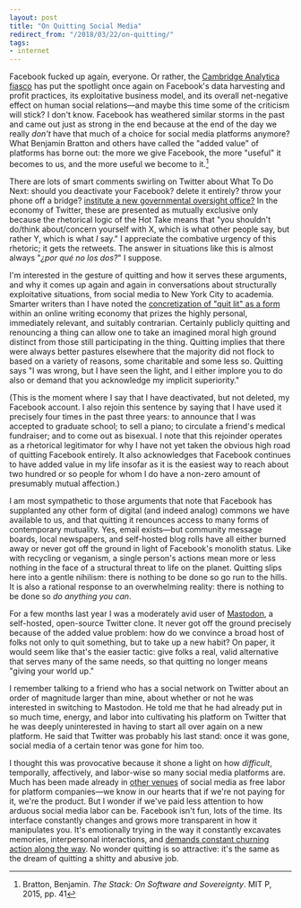 ```yaml
---
layout: post
title: "On Quitting Social Media"
redirect_from: "/2018/03/22/on-quitting/"
tags:
- internet
---
```


Facebook fucked up again, everyone. Or rather, the [Cambridge Analytica fiasco](https://www.theguardian.com/commentisfree/2018/mar/21/cambridge-analytica-facebook-data-users-profit) has put the spotlight once again on Facebook's data harvesting and profit practices, its exploitative business model, and its overall net-negative effect on human social relations—and maybe this time some of the criticism will stick? I don't know. Facebook has weathered similar storms in the past and came out just as strong in the end because at the end of the day we really *don't* have that much of a choice for social media platforms anymore? What Benjamin Bratton and others have called the "added value" of platforms has borne out: the more we give Facebook, the more "useful" it becomes to us, and the more useful we become to it.[^1]

[^1]: Bratton, Benjamin. *The Stack: On Software and Sovereignty*. MIT P, 2015, pp. 41

There are lots of smart comments swirling on Twitter about What To Do Next: should you deactivate your Facebook? delete it entirely? throw your phone off a bridge? [institute a new governmental oversight office?](https://www.bloomberg.com/news/articles/2018-03-21/paul-ford-facebook-is-why-we-need-a-digital-protection-agency) In the economy of Twitter, these are presented as mutually exclusive only because the rhetorical logic of the Hot Take means that "you shouldn't do/think about/concern yourself with X, which is what other people say, but rather Y, which is what *I* say." I appreciate the combative urgency of this rhetoric; it gets the retweets. The answer in situations like this is almost always "*¿por qué no los dos?*" I suppose.

I'm interested in the gesture of quitting and how it serves these arguments, and why it comes up again and again in conversations about structurally exploitative situations, from social media to New York City to academia. Smarter writers than I have noted the [concretization of "quit lit" as a form](https://www.theatlantic.com/entertainment/archive/2015/09/dont-quit-your-day-job/404671/) within an online writing economy that prizes the highly personal, immediately relevant, and suitably contrarian. Certainly publicly quitting and renouncing a thing can allow one to take an imagined moral high ground distinct from those still participating in the thing. Quitting implies that there were always better pastures elsewhere that the majority did not flock to based on a variety of reasons, some charitable and some less so. Quitting says "I was wrong, but I have seen the light, and I either implore you to do also or demand that you acknowledge my implicit superiority."

(This is the moment where I say that I have deactivated, but not deleted, my Facebook account. I also rejoin this sentence by saying that I have used it precisely four times in the past three years: to announce that I was accepted to graduate school; to sell a piano; to circulate a friend's medical fundraiser; and to come out as bisexual. I note that this rejoinder operates as a rhetorical legitimator for why I have not yet taken the obvious high road of quitting Facebook entirely. It also acknowledges that Facebook continues to have added value in my life insofar as it is the easiest way to reach about two hundred or so people for whom I do have a non-zero amount of presumably mutual affection.)

I am most sympathetic to those arguments that note that Facebook has supplanted any other form of digital (and indeed analog) commons we have available to us, and that quitting it renounces access to many forms of contemporary mutuality. Yes, email exists—but community message boards, local newspapers, and self-hosted blog rolls have all either burned away or never got off the ground in light of Facebook's monolith status. Like with recycling or veganism, a single person's actions mean more or less nothing in the face of a structural threat to life on the planet. Quitting slips here into a gentle nihilism: there is nothing to be done so go run to the hills. It is also a rational response to an overwhelming reality: there is nothing to be done so *do anything you can*.

For a few months last year I was a moderately avid user of [Mastodon](https://mastodon.social/about), a self-hosted, open-source Twitter clone. It never got off the ground precisely because of the added value problem: how do we convince a broad host of folks not only to quit something, but to take up a new habit? On paper, it would seem like that's the easier tactic: give folks a real, valid alternative that serves many of the same needs, so that quitting no longer means "giving your world up."

I remember talking to a friend who has a social network on Twitter about an order of magnitude larger than mine, about whether or not he was interested in switching to Mastodon. He told me that he had already put in so much time, energy, and labor into cultivating his platform on Twitter that he was deeply uninterested in having to start all over again on a new platform. He said that Twitter was probably his last stand: once it was gone, social media of a certain tenor was gone for him too.

I thought this was provocative because it shone a light on how *difficult*, temporally, affectively, and labor-wise so many social media platforms are. Much has been made already in [other venues](https://www.routledge.com/Digital-Labor-The-Internet-as-Playground-and-Factory/Scholz/p/book/9780415896955) of social media as free labor for platform companies—we know in our hearts that if we're not paying for it, we're the product. But I wonder if we've paid less attention to how arduous social media labor can be. Facebook isn't fun, lots of the time. Its interface constantly changes and grows more transparent in how it manipulates you. It's emotionally trying in the way it constantly excavates memories, interpersonal interactions, and [demands constant churning action along the way](https://www.buzzfeed.com/charliewarzel/i-let-facebooks-algorithms-run-my-life-for-weeks?utm_term=.sqx6d9MoB#.goOA0DwXm). No wonder quitting is so attractive: it's the same as the dream of quitting a shitty and abusive job.
